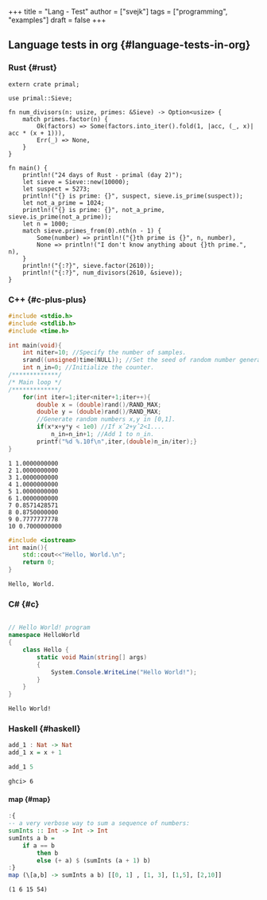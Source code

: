 +++
title = "Lang - Test"
author = ["svejk"]
tags = ["programming", "examples"]
draft = false
+++

## Language tests in org {#language-tests-in-org}


### Rust {#rust}

```rustic
extern crate primal;

use primal::Sieve;

fn num_divisors(n: usize, primes: &Sieve) -> Option<usize> {
    match primes.factor(n) {
        Ok(factors) => Some(factors.into_iter().fold(1, |acc, (_, x)| acc * (x + 1))),
        Err(_) => None,
    }
}

fn main() {
    println!("24 days of Rust - primal (day 2)");
    let sieve = Sieve::new(10000);
    let suspect = 5273;
    println!("{} is prime: {}", suspect, sieve.is_prime(suspect));
    let not_a_prime = 1024;
    println!("{} is prime: {}", not_a_prime, sieve.is_prime(not_a_prime));
    let n = 1000;
    match sieve.primes_from(0).nth(n - 1) {
        Some(number) => println!("{}th prime is {}", n, number),
        None => println!("I don't know anything about {}th prime.", n),
    }
    println!("{:?}", sieve.factor(2610));
    println!("{:?}", num_divisors(2610, &sieve));
}
```


### C++ {#c-plus-plus}

```cpp { linenos=true, linenostart=1 }
#include <stdio.h>
#include <stdlib.h>
#include <time.h>

int main(void){
    int niter=10; //Specify the number of samples.
    srand((unsigned)time(NULL)); //Set the seed of random number generator.
    int n_in=0; //Initialize the counter.
/*************/
/* Main loop */
/*************/
    for(int iter=1;iter<niter+1;iter++){
        double x = (double)rand()/RAND_MAX;
        double y = (double)rand()/RAND_MAX;
        //Generate random numbers x,y in [0,1].
        if(x*x+y*y < 1e0) //If xˆ2+yˆ2<1....
            n_in=n_in+1; //Add 1 to n_in.
        printf("%d %.10f\n",iter,(double)n_in/iter);}
}
```

```text
1 1.0000000000
2 1.0000000000
3 1.0000000000
4 1.0000000000
5 1.0000000000
6 1.0000000000
7 0.8571428571
8 0.8750000000
9 0.7777777778
10 0.7000000000
```

```cpp { linenos=true, linenostart=1 }
#include <iostream>
int main(){
    std::cout<<"Hello, World.\n";
    return 0;
}
```

```text
Hello, World.
```


### C# {#c}

```csharp { linenos=true, linenostart=1 }

// Hello World! program
namespace HelloWorld
{
    class Hello {
        static void Main(string[] args)
        {
            System.Console.WriteLine("Hello World!");
        }
    }
}
```

```text
Hello World!
```


### Haskell {#haskell}

```haskell
add_1 : Nat -> Nat
add_1 x = x + 1

add_1 5
```

```text
ghci> 6
```


#### map {#map}

```haskell
:{
-- a very verbose way to sum a sequence of numbers:
sumInts :: Int -> Int -> Int
sumInts a b =
    if a == b
        then b
        else (+ a) $ (sumInts (a + 1) b)
:}
map (\[a,b] -> sumInts a b) [[0, 1] , [1, 3], [1,5], [2,10]]
```

```text
(1 6 15 54)
```
